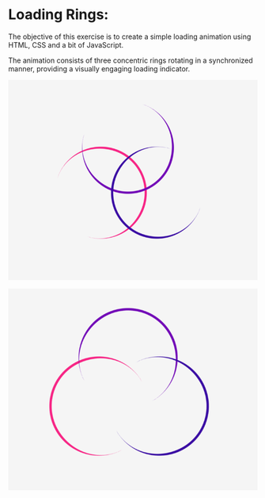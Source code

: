 # Loading Rings:

The objective of this exercise is to create a simple loading animation using HTML, CSS and a bit of JavaScript.

The animation consists of three concentric rings rotating in a synchronized manner, providing a visually engaging loading indicator.

<p align="center">
  <img src="Images/readme01.PNG" alt="loading-rings-1" />
</p>

<p align="center">
  <img src="Images/readme02.PNG" alt="loading-rings-2" />
</p>
